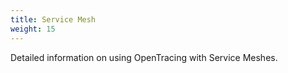 ```yaml
---
title: Service Mesh
weight: 15
---
```


Detailed information on using OpenTracing with Service Meshes.
